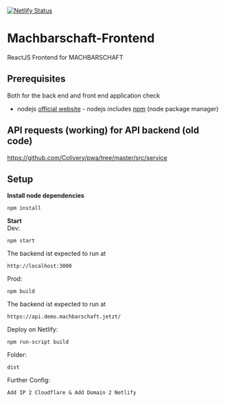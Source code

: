 [![Netlify Status](https://api.netlify.com/api/v1/badges/0c2fad00-9d82-406b-b675-072fa11a83ec/deploy-status)](https://app.netlify.com/sites/friendly-poincare-7a99cb/deploys)

# Machbarschaft-Frontend
ReactJS Frontend for MACHBARSCHAFT

## Prerequisites
Both for the back end and front end application check
* nodejs [official website](https://nodejs.org/en/) - nodejs includes [npm](https://www.npmjs.com/) (node package manager)

## API requests (working) for API backend (old code)
https://github.com/Colivery/pwa/tree/master/src/service

## Setup
**Install node dependencies**
```
npm install
```

**Start**  
Dev: 
```
npm start
```
The backend ist expected to run at 
```
http://localhost:3000
```
Prod:
```
npm build
```
The backend ist expected to run at 
```
https://api.demo.machbarschaft.jetzt/
```
Deploy on Netlify:
```
npm run-script build
```
Folder:
```
dist
```
Further Config:
```
Add IP 2 Cloudflare & Add Domain 2 Netlify
```
